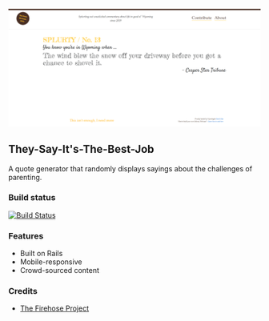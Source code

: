 ![](screenshot.png)

## They-Say-It's-The-Best-Job
A quote generator that randomly displays sayings about the challenges of parenting.

### Build status

[![Build Status](https://travis-ci.org/msarit/splurtyarit.svg?branch=master)](https://travis-ci.org/msarit/splurtyarit)

### Features
* Built on Rails
* Mobile-responsive
* Crowd-sourced content

### Credits
* [The Firehose Project](https://thefirehoseproject.com)
